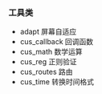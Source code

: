 ### 工具类

- adapt 屏幕自适应
- cus_callback 回调函数
- cus_math 数学运算
- cus_reg 正则验证
- cus_routes 路由
- cus_time 转换时间格式